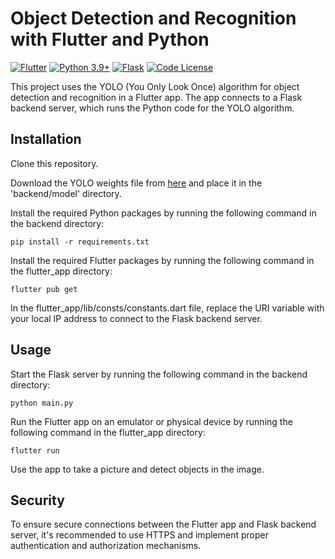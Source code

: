 # Object Detection and Recognition with Flutter and Python

[![Flutter](https://img.shields.io/badge/Flutter-02569B?style=for-the-badge&logo=flutter&logoColor=white)](https://docs.flutter.dev/get-started/install)
[![Python 3.9+](https://img.shields.io/badge/python-3.9+-blue.svg)](https://www.python.org/downloads/release/python-390/)
[![Flask](https://img.shields.io/badge/Flask-000000?style=for-the-badge&logo=flask&logoColor=white)](https://flask.palletsprojects.com/en/2.2.x/quickstart/)
[![Code License](https://img.shields.io/badge/License-MIT-yellow.svg)](https://github.com/narogishin/object-detection-app/LICENSE)

This project uses the YOLO (You Only Look Once) algorithm for object detection and recognition in a Flutter app. The app connects to a Flask backend server, which runs the Python code for the YOLO algorithm.

## Installation
Clone this repository.

Download the YOLO weights file from [here](https://drive.google.com/file/d/1Z-jrUIoIQPUDNYaXE9GyHnliMvwspP82/view?usp=share_link) and place it in the 'backend/model' directory.

Install the required Python packages by running the following command in the backend directory:

```pip install -r requirements.txt```

Install the required Flutter packages by running the following command in the flutter_app directory:

```flutter pub get```

In the flutter_app/lib/consts/constants.dart file, replace the URI variable with your local IP address to connect to the Flask backend server.

## Usage

Start the Flask server by running the following command in the backend directory:

```python main.py```

Run the Flutter app on an emulator or physical device by running the following command in the flutter_app directory:

```flutter run```

Use the app to take a picture and detect objects in the image.

## Security

To ensure secure connections between the Flutter app and Flask backend server, it's recommended to use HTTPS and implement proper authentication and authorization mechanisms.
